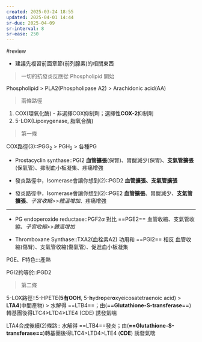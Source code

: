 ```yaml
---
created: 2025-03-24 18:55
updated: 2025-04-01 14:44
sr-due: 2025-04-09
sr-interval: 8
sr-ease: 250
---
```

#review

- 建議先複習前面章節(前列腺素)的相關東西

> 一切的抗發炎反應從 Phospholipid 開始

Phospholipid > PLA2(Phospholipase A2) > Arachidonic acid(AA)

>  兩條路徑

1. COX(環氧化酶) - 非選擇COX抑制劑；選擇性**COX-2**抑制劑
2. 5-LOX(Lipoxygenase, 脂氧合酶)

> 第一條

 COX路徑(3)::PGG$_2$ > PGH$_2$ > 各種PG

- Prostacyclin synthase::PGI2 <!--SR:!2025-03-29,1,250-->
**血管擴張**(保腎)、胃酸減少(保胃)、**支氣管擴張**(保氣管)、抑制血小板凝集、疼痛增強
 
- 發炎路徑中，Isomerase會讓你想到(2)::PGD2 <!--SR:!2025-03-29,1,250-->
**血管擴張、支氣管擴張**

- 發炎路徑中，Isomerase會讓你想到(2)::PGE2
**血管擴張**、胃酸減少、**支氣管擴張**、*子宮收縮*>>*體溫增加*、疼痛增強

---

- PG endoperoxide reductase::PGF2$\alpha$  對比 ==PGE2== 
血管收縮、支氣管收縮、*子宮收縮*>>*體溫增加*

- Thromboxane Synthase::TXA2(血栓素A2) 功用和 ==PGI2== 相反 <!--SR:!2025-04-01,4,290-->
血管收縮(傷腎)、支氣管收縮(傷氣管)、促進血小板凝集


PGE、F特色:::產熱 <!--SR:!2000-01-01,1,250!2025-03-29,1,250-->

PGI2約等於::PGD2

> 第二條

5-LOX路徑::5-HPETE(**5有OOH**, 5-**h**ydr**o**per**o**xyeicosatetraenoic acid) > **LTA4**(中間產物) > 水解得 ==LTB4==；由(**==Glutathione-S-transferase==**)轉基團後得LTC4>LTD4>LTE4 (CDE) 誘發氣喘 <!--SR:!2025-03-31,3,270-->

LTA4合成後續(2)條路:: 水解得 ==LTB4==發炎；由(**==Glutathione-S-transferase==**)轉基團後得LTC4>LTD4>LTE4 (**CDE**) 誘發氣喘 <!--SR:!2025-04-01,4,290-->

